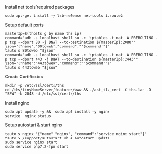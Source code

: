 
<!--
#@refs:https://www.digitalocean.com/community/tutorials/how-to-install-nginx-on-ubuntu-18-04
#@deps:bs
-->



Install net tools/required packages
```
sudo apt-get install -y lsb-release net-tools iproute2
```

Setup default ports 
```
masterIp=$(thosts g by:name ths ip)
command="adb -s localhost shell su -c 'iptables -t nat -A PREROUTING -p tcp --dport 80 -j DNAT --to-destination ${masterIp}:2080'"
json='{"name":"80toweb","command":"'$command'"}'
tauto s 80toweb "$json"
command="adb -s localhost shell su -c 'iptables -t nat -A PREROUTING -p tcp --dport 443 -j DNAT --to-destination ${masterIp}:2443'"
json='{"name":"443toweb","command":"'$command'"}'
tauto s 443toweb "$json"
```

Create Certificates
```
mkdir -p /etc/ssl/certs/ths
cd /ths/tinyHomeServer/features/www && ./ast_tls_cert -C ths.lan -O "SPW" -b 2048 -d /etc/ssl/certs/ths
```


Install nginx
```
sudo apt update -y &&  sudo apt install -y nginx
service  nginx status
```




Setup autostart & start nginx
```
tauto s nginx '{"name":"nginx", "command":"service nginx start"}'
tauto > /support/autostart.sh # autostart update
sudo service nginx start
sudo service php7.2-fpm start 
```